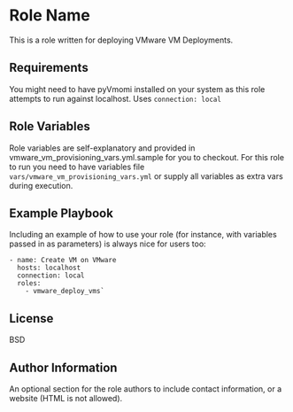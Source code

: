 Role Name
=========

This is a role written for deploying VMware VM Deployments.

Requirements
------------

You might need to have pyVmomi installed on your system as this role attempts to run against localhost. Uses `connection: local`

Role Variables
--------------
Role variables are self-explanatory and provided in vmware_vm_provisioning_vars.yml.sample for you to checkout.
For this role to run you need to have variables file `vars/vmware_vm_provisioning_vars.yml` or supply all variables as extra vars
during execution.

Example Playbook
----------------

Including an example of how to use your role (for instance, with variables passed in as parameters) is always nice for users too:

    - name: Create VM on VMware
      hosts: localhost
      connection: local
      roles:
        - vmware_deploy_vms`

License
-------

BSD

Author Information
------------------

An optional section for the role authors to include contact information, or a website (HTML is not allowed).
